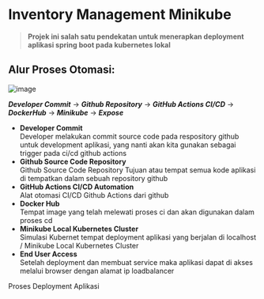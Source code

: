 # Inventory Management Minikube

> **Projek ini salah satu pendekatan untuk menerapkan deployment aplikasi spring boot pada kubernetes lokal** 

## Alur Proses Otomasi:

![image](https://github.com/user-attachments/assets/0a427c13-d601-4200-9ee2-68ab144a10e9)
    

***Developer Commit*** &rarr; ***Github Repository*** &rarr; ***GitHub Actions CI/CD*** &rarr; ***DockerHub*** &rarr; ***Minikube*** &rarr; ***Expose***

- **Developer Commit**    
Developer melakukan commit source code pada respository github untuk development aplikasi,
yang nanti akan kita gunakan sebagai trigger pada ci/cd github actions
- **Github Source Code Repository**    
Github Source Code Repository
Tujuan atau tempat semua kode aplikasi di tempatkan dalam sebuah repository github
- **GitHub Actions CI/CD Automation**    
Alat otomasi CI/CD Github Actions dari github
- **Docker Hub**    
Tempat image yang telah melewati proses ci dan akan digunakan dalam proses cd
- **Minikube Local Kubernetes Cluster**    
Simulasi Kubernet tempat deployment aplikasi yang berjalan di localhost / Minikube Local Kubernetes Cluster
- **End User Access**    
Setelah deployment dan membuat service maka aplikasi dapat di akses melalui browser dengan alamat ip loadbalancer

Proses Deployment Aplikasi

